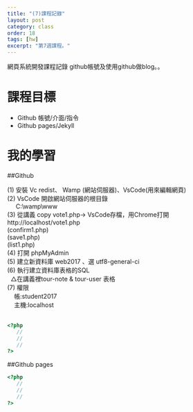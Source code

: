 ```yaml
---
title: "(7)課程記錄"
layout: post
category: class
order: 18
tags: [hw]
excerpt: "第7週課程。"
---
```

網頁系統開發課程記錄
github帳號及使用github做blog。。

# 課程目標
- Github 帳號/介面/指令
- Github pages/Jekyll

# 我的學習

##Github

(1) 安裝 Vc redist、 Wamp (網站伺服器)、VsCode(用來編輯網頁) <br>
(2) VsCode 開啟網站伺服器的根目錄 <br>
      C:\\wamp\\www <br>
(3) 從講義 copy vote1.php→ VsCode存檔，用Chrome打開  http://localhost/vote1.php <br>
      (confirm1.php)<br> 
      (save1.php)<br>
      (list1.php)<br>
(4) 打開 phpMyAdmin<br>
(5) 建立新資料庫 web2017 、選 utf8-general-ci <br>
(6) 執行建立資料庫表格的SQL<br>
   △在講義裡tour-note & tour-user 表格<br>
(7) 權限 <br>
     帳:student2017<br>
     主機:localhost<br>
      

```php
<?php
   //
   //
   //
?>
```
##Github pages

```php
<?php
   //
   //
   //
?>
```


[1]: https://github.com/        "GitHub"
[2]: https://pages.github.com/  "GitHub Pages"
[3]: https://jekyllrb.com/      "Jekyll"
[4]: http://markdown.tw         "Markdown文件"
[5]: http://dillinger.io/       "Dillinger"









